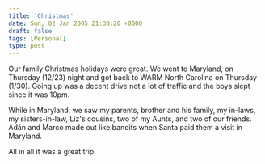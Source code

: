 ```yaml
---
title: 'Christmas'
date: Sun, 02 Jan 2005 21:38:20 +0000
draft: false
tags: [Personal]
type: post
---
```


Our family Christmas holidays were great. We went to Maryland, on Thursday (12/23) night and got back to WARM North Carolina on Thursday (1/30). Going up was a decent drive not a lot of traffic and the boys slept since it was 10pm.

While in Maryland, we saw my parents, brother and his family, my in-laws, my sisters-in-law, Liz's cousins, two of my Aunts, and two of our friends. Adán and Marco made out like bandits when Santa paid them a visit in Maryland.

All in all it was a great trip.